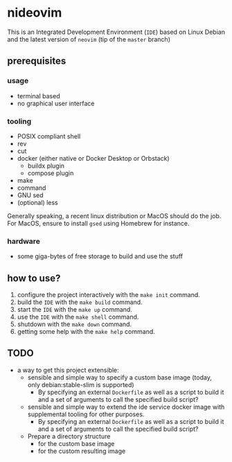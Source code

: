 # nideovim

This is an Integrated Development Environment (`IDE`) based on Linux Debian and
the latest version of `neovim` (tip of the `master` branch)

## prerequisites

### usage

- terminal based
- no graphical user interface

### tooling

- POSIX compliant shell
- rev
- cut
- docker (either native or Docker Desktop or Orbstack)
  - buildx plugin
  - compose plugin
- make
- command
- GNU sed
- (optional) less

Generally speaking, a recent linux distribution or MacOS should do the job.
For MacOS, ensure to install `gsed` using Homebrew for instance.

### hardware

- some giga-bytes of free storage to build and use the stuff

## how to use?

1. configure the project interactively with the `make init` command.
2. build the `IDE` with the `make build` command.
3. start the `IDE` with the `make up` command.
4. use the `IDE` with the `make shell` command.
5. shutdown with the `make down` command.
6. getting some help with the `make help` command.

## TODO

- a way to get this project extensible:
  - sensible and simple way to specify a custom base image (today, only
    debian:stable-slim is supported)
    - By specifying an external `Dockerfile` as well as a script to build it
      and a set of arguments to call the specified  build script?
  - sensible and simple way to extend the ide service docker image with
    supplemental tooling for other purposes.
    - By specifying an external `Dockerfile` as well as a script to build it
      and a set of arguments to call the specified  build script?
  - Prepare a directory structure
    - for the custom base image
    - for the custom resulting image
